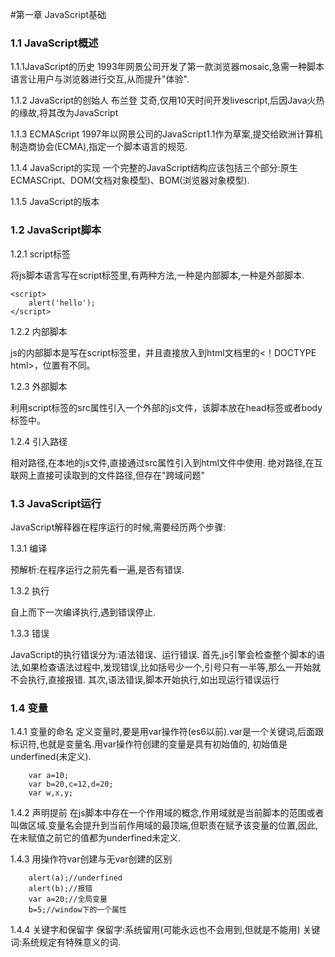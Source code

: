 #第一章 JavaScript基础

### 1.1 JavaScript概述

1.1.1JavaScript的历史
1993年网景公司开发了第一款浏览器mosaic,急需一种脚本语言让用户与浏览器进行交互,从而提升"体验".

1.1.2 JavaScript的创始人
布兰登 艾奇,仅用10天时间开发livescript,后因Java火热的缘故,将其改为JavaScript

1.1.3 ECMAScript
1997年以网景公司的JavaScript1.1作为草案,提交给欧洲计算机制造商协会(ECMA),指定一个脚本语言的规范.

1.1.4 JavaScript的实现
一个完整的JavaScript结构应该包括三个部分:原生ECMASCript、DOM(文档对象模型)、BOM(浏览器对象模型).

1.1.5 JavaScript的版本

### 1.2 JavaScript脚本

1.2.1 script标签

将js脚本语言写在script标签里,有两种方法,一种是内部脚本,一种是外部脚本.
    
    <script>
        alert('hello');
    </script>

1.2.2 内部脚本

js的内部脚本是写在script标签里，并且直接放入到html文档里的<！DOCTYPE html>，位置有不同。

1.2.3 外部脚本

利用script标签的src属性引入一个外部的js文件，该脚本放在head标签或者body标签中。
       <script src="外部脚本.js"></script>

1.2.4 引入路径

相对路径,在本地的js文件,直接通过src属性引入到html文件中使用.
绝对路径,在互联网上直接可读取到的文件路径,但存在"跨域问题"
### 1.3 JavaScript运行
JavaScript解释器在程序运行的时候,需要经历两个步骤:

1.3.1 编译

预解析:在程序运行之前先看一遍,是否有错误.

1.3.2 执行

自上而下一次编译执行,遇到错误停止.

1.3.3 错误

JavaScript的执行错误分为:语法错误、运行错误.
首先,js引擎会检查整个脚本的语法,如果检查语法过程中,发现错误,比如括号少一个,引号只有一半等,那么一开始就不会执行,直接报错.
其次,语法错误,脚本开始执行,如出现运行错误运行

### 1.4 变量
1.4.1 变量的命名
定义变量时,要是用var操作符(es6以前).var是一个关键词,后面跟标识符,也就是变量名.用var操作符创建的变量是具有初始值的,
    初始值是underfined(未定义).

        var a=10;
        var b=20,c=12,d=20;
        var w,x,y;

1.4.2 声明提前
在js脚本中存在一个作用域的概念,作用域就是当前脚本的范围或者叫做区域.变量名会提升到当前作用域的最顶端,但职责在赋予该变量的位置,因此,在未赋值之前它的值都为underfined未定义.

1.4.3 用操作符var创建与无var创建的区别

        alert(a);//underfined
        alert(b);//报错
        var a=20;//全局变量
        b=5;//window下的一个属性 

1.4.4 关键字和保留字
保留字:系统留用(可能永远也不会用到,但就是不能用)
关键词:系统规定有特殊意义的词.